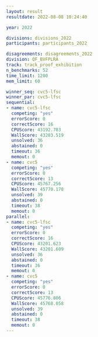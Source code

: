 ```yaml
---
layout: result
resultdate: 2022-08-08 10:24:40

year: 2022

divisions: divisions_2022
participants: participants_2022

disagreements: disagreements_2022
division: QF_BVFPLRA
track: track_proof_exhibition
n_benchmarks: 52
time_limit: 1200
mem_limit: 60

winner_seq: cvc5-lfsc
winner_par: cvc5-lfsc
sequential:
- name: cvc5-lfsc
  competing: "yes"
  errorScore: 0
  correctScore: 16
  CPUScore: 43192.783
  WallScore: 43203.519
  unsolved: 36
  abstained: 0
  timeout: 36
  memout: 0
- name: cvc5
  competing: "yes"
  errorScore: 0
  correctScore: 13
  CPUScore: 45767.256
  WallScore: 45770.178
  unsolved: 39
  abstained: 0
  timeout: 38
  memout: 0
parallel:
- name: cvc5-lfsc
  competing: "yes"
  errorScore: 0
  correctScore: 16
  CPUScore: 43201.623
  WallScore: 43201.609
  unsolved: 36
  abstained: 0
  timeout: 36
  memout: 0
- name: cvc5
  competing: "yes"
  errorScore: 0
  correctScore: 13
  CPUScore: 45776.806
  WallScore: 45768.058
  unsolved: 39
  abstained: 0
  timeout: 38
  memout: 0
---
```

